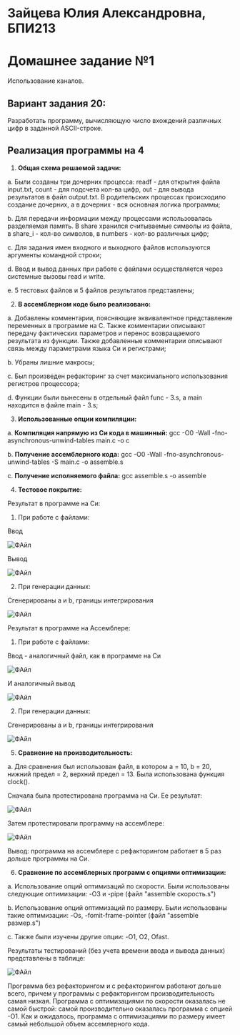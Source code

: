 # Зайцева Юлия Александровна, БПИ213

# Домашнее задание №1
Использование каналов.

## Вариант задания 20: 
Разработать программу, вычисляющую число вхождений различных цифр в заданной ASCII-строке.

## Реализация программы на 4
1. **Общая схема решаемой задачи:** 

a. Были созданы три дочерних процесса: readf - для открытия файла input.txt, count - для подсчета кол-ва цифр, out - для вывода результатов в файл output.txt. В родительских процессах происходило создание дочерних, а в дочерних - вся основная логика программы;

b. Для передачи информации между процессами использовалась разделяемая память. В share хранился считываемые символы из файла, в share_i - кол-во символов, в numbers - кол-во различных цифр;

c. Для задания имен входного и выходного файлов используются аргументы командной строки;

d. Ввод и вывод данных при работе с файлами осуществляется через системные вызовы read и write.

e. 5 тестовых файлов и 5 файлов результатов представлены;

2. **В ассемблерном коде было реализовано:** 

a. Добавлены комментарии, поясняющие эквивалентное представление переменных в программе на C. Также комментарии описывают передачу фактических параметров и перенос возвращаемого результата из функции. Также добавленные комментарии описывают связь между параметрами языка Си и регистрами;

b. Убраны лишние макросы;

c. Был произведен рефакторинг за счет максимального использования регистров процессора;

d. Функции были вынесены в отдельный файл func - 3.s, а main находится в файле main - 3.s;

3. **Использованные опции компиляции:** 

a. **Компиляция напрямую из Си кода в машинный:** gcc -O0 -Wall -fno-asynchronous-unwind-tables main.c -o c

b. **Получение ассемблерного кода:** gcc -O0 -Wall -fno-asynchronous-unwind-tables -S main.c -o assemble.s

c. **Получение исполняемого файла:** gcc assemble.s -o assemble

4. **Тестовое покрытие:** 

Результат в программе на Си:

1. При работе с файлами:

Ввод

![ФАйл](https://user-images.githubusercontent.com/97798186/202863901-823e080a-692f-400f-b662-b36f0ca0b2ab.jpg)

Вывод

![ФАйл](https://user-images.githubusercontent.com/97798186/202863929-282cbf11-54e0-4afa-8af9-71674705f00c.jpg)

2. При генерации данных:

Сгенерированы a и b, границы интегрирования

![ФАйл](https://user-images.githubusercontent.com/97798186/202864476-c3a50a1c-da93-48de-a986-98823ffc9b3f.jpg)

Результат в программе на Ассемблере:

1. При работе с файлами:

Ввод - аналогичный файл, как в программе на Си

![ФАйл](https://user-images.githubusercontent.com/97798186/202863901-823e080a-692f-400f-b662-b36f0ca0b2ab.jpg)

И аналогичный вывод

![ФАйл](https://user-images.githubusercontent.com/97798186/202863929-282cbf11-54e0-4afa-8af9-71674705f00c.jpg)

2. При генерации данных:

Сгенерированы a и b, границы интегрирования

![ФАйл](https://user-images.githubusercontent.com/97798186/202864532-7308f680-86d6-4cad-9e42-5ff4495f04e8.jpg)

5. **Сравнение на производительность:** 

a. Для сравнения был использован файл, в котором a = 10, b = 20, нижний предел = 2, верхний предел = 13. Была использована функция clock().

Сначала была протестирована программа на Си. Ее результат:

![ФАйл](https://user-images.githubusercontent.com/97798186/202865151-d22e6ee0-d02a-4d4e-acf9-6c3b54b9ce53.jpg)

Затем протестировали программу на ассемблере:

![ФАйл](https://user-images.githubusercontent.com/97798186/202905503-3c61cf60-9e5e-4024-bb99-2baa5ef99ae5.jpg)

Вывод: программа на ассемблере с рефакторингом работает в 5 раз дольше программы на Си.

6. **Сравнение по ассемблерных программ с опциями оптимизации:** 

a. Использование опций оптимизаций по скорости. Были использованы следующие оптимизации: -O3 и -pipe (файл "assemble скорость.s")

b. Использование опций оптимизаций по размеру. Были использованы такие оптимизации: -Os, -fomit-frame-pointer (файл "assemble размер.s")

c. Также были изучены другие опции: -O1, O2, Ofast.

Результаты тестирований (без учета времени ввода и вывода данных) представлены в таблице:

![ФАйл](https://user-images.githubusercontent.com/97798186/202906666-c67c15ac-8aaa-4b5f-aaba-ecb51a18f040.jpg)

Программа без рефакторингом и с рефакторингом работают дольше всего, причем у программы с рефакторингом производительность самая низкая. Программа с оптимизациями по скорости оказалась не самой быстрой: самой производительно оказалась программа с опцией -О1. Как и ожидалось, программа с оптимизациями по размеру имеет самый небольшой объем ассемлерного кода.



